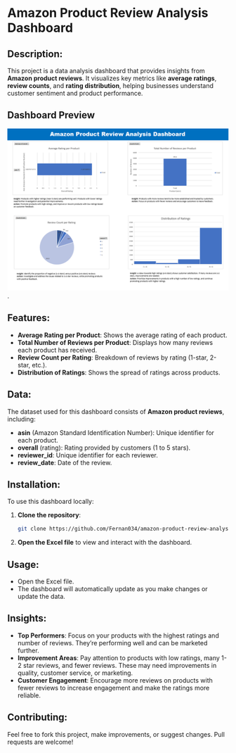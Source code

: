# Amazon Product Review Analysis Dashboard

## Description:
This project is a data analysis dashboard that provides insights from **Amazon product reviews**. It visualizes key metrics like **average ratings**, **review counts**, and **rating distribution**, helping businesses understand customer sentiment and product performance.

## **Dashboard Preview**
![Amazon Product Review Dashboard](https://github.com/Fernan034/amazon-product-review-analysis/blob/main/Screenshot%202025-04-11%20130227.png?raw=true).

## Features:
- **Average Rating per Product**: Shows the average rating of each product.
- **Total Number of Reviews per Product**: Displays how many reviews each product has received.
- **Review Count per Rating**: Breakdown of reviews by rating (1-star, 2-star, etc.).
- **Distribution of Ratings**: Shows the spread of ratings across products.

## Data:
The dataset used for this dashboard consists of **Amazon product reviews**, including:
- **asin** (Amazon Standard Identification Number): Unique identifier for each product.
- **overall** (rating): Rating provided by customers (1 to 5 stars).
- **reviewer_id**: Unique identifier for each reviewer.
- **review_date**: Date of the review.

## Installation:
To use this dashboard locally:

1. **Clone the repository**:
    ```bash
    git clone https://github.com/Fernan034/amazon-product-review-analysis.git
    ```

2. **Open the Excel file** to view and interact with the dashboard.

## Usage:
- Open the Excel file.
- The dashboard will automatically update as you make changes or update the data.

## Insights:
- **Top Performers**: Focus on your products with the highest ratings and number of reviews. They’re performing well and can be marketed further.
- **Improvement Areas**: Pay attention to products with low ratings, many 1-2 star reviews, and fewer reviews. These may need improvements in quality, customer service, or marketing.
- **Customer Engagement**: Encourage more reviews on products with fewer reviews to increase engagement and make the ratings more reliable.

## Contributing:
Feel free to fork this project, make improvements, or suggest changes. Pull requests are welcome!



